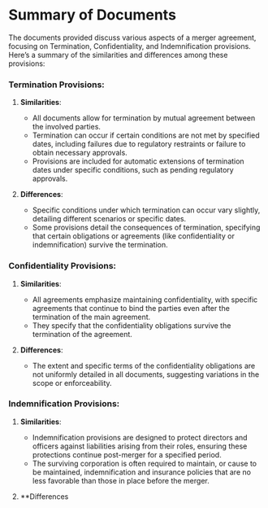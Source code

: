 # Summary of Documents

The documents provided discuss various aspects of a merger agreement, focusing on Termination, Confidentiality, and Indemnification provisions. Here’s a summary of the similarities and differences among these provisions:

### Termination Provisions:
1. **Similarities**:
   - All documents allow for termination by mutual agreement between the involved parties.
   - Termination can occur if certain conditions are not met by specified dates, including failures due to regulatory restraints or failure to obtain necessary approvals.
   - Provisions are included for automatic extensions of termination dates under specific conditions, such as pending regulatory approvals.

2. **Differences**:
   - Specific conditions under which termination can occur vary slightly, detailing different scenarios or specific dates.
   - Some provisions detail the consequences of termination, specifying that certain obligations or agreements (like confidentiality or indemnification) survive the termination.

### Confidentiality Provisions:
1. **Similarities**:
   - All agreements emphasize maintaining confidentiality, with specific agreements that continue to bind the parties even after the termination of the main agreement.
   - They specify that the confidentiality obligations survive the termination of the agreement.

2. **Differences**:
   - The extent and specific terms of the confidentiality obligations are not uniformly detailed in all documents, suggesting variations in the scope or enforceability.

### Indemnification Provisions:
1. **Similarities**:
   - Indemnification provisions are designed to protect directors and officers against liabilities arising from their roles, ensuring these protections continue post-merger for a specified period.
   - The surviving corporation is often required to maintain, or cause to be maintained, indemnification and insurance policies that are no less favorable than those in place before the merger.

2. **Differences